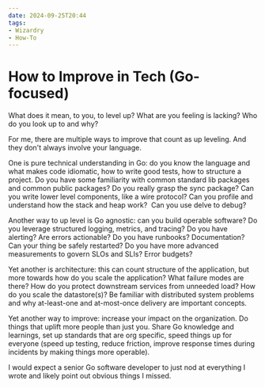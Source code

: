 ```yaml
---
date: 2024-09-25T20:44
tags: 
- Wizardry
- How-To
---
```

<!-- 2024-09-25-2044 (September 25, 2024 08:44:05 PM) -->

# How to Improve in Tech (Go-focused)

What does it mean, to you, to level up? What are you feeling is lacking? Who do you look up to and why?

For me, there are multiple ways to improve that count as up leveling. And they don't always involve your language.

One is pure technical understanding in Go: do you know the language and what makes code idiomatic, how to write good tests, how to structure a project. Do you have some familiarity with common standard lib packages and common public packages? Do you really grasp the sync package? Can you write lower level components, like a wire protocol? Can you profile and understand how the stack and heap work?  Can you use delve to debug?

Another way to up level is Go agnostic: can you build operable software? Do you leverage structured logging, metrics, and tracing? Do you have alerting? Are errors actionable? Do you have runbooks? Documentation? Can your thing be safely restarted? Do you have more advanced measurements to govern SLOs and SLIs? Error budgets?

Yet another is architecture: this can count structure of the application, but more towards how do you scale the application? What failure modes are there? How do you protect downstream services from unneeded load? How do you scale the datastore(s)? Be familiar with distributed system problems and why at-least-one and at-most-once delivery are important concepts.

Yet another way to improve: increase your impact on the organization. Do things that uplift more people than just you. Share Go knowledge and learnings, set up standards that are org specific, speed things up for everyone (speed up testing, reduce friction, improve response times during incidents by making things more operable).

I would expect a senior Go software developer to just nod at everything I wrote and likely point out obvious things I missed. 